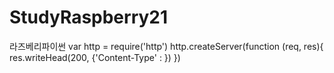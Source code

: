 # StudyRaspberry21
라즈베리파이썬
var http = require('http')
http.createServer(function (req, res){
    res.writeHead(200, {'Content-Type' : })
})
